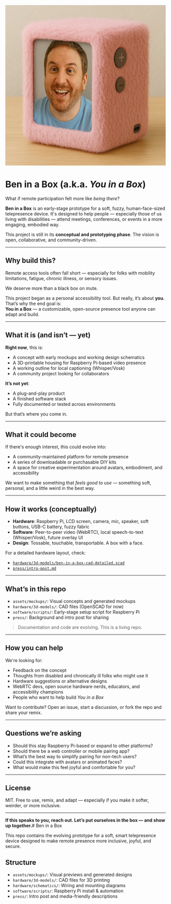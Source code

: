 ![Ben in a Box Mockup](assets/ben-in-a-box.png)

# Ben in a Box (a.k.a. *You in a Box*)

What if remote participation felt more like *being there*?

**Ben in a Box** is an early-stage prototype for a soft, fuzzy, human-face-sized telepresence device. It's designed to help people — especially those of us living with disabilities — attend meetings, conferences, or events in a more engaging, embodied way.

This project is still in its **conceptual and prototyping phase**. The vision is open, collaborative, and community-driven.

---

## Why build this?

Remote access tools often fall short — especially for folks with mobility limitations, fatigue, chronic illness, or sensory issues. 

We deserve more than a black box on mute.

This project began as a personal accessibility tool. But really, it’s about **you**. That’s why the end goal is:  
**You in a Box** — a customizable, open-source presence tool anyone can adapt and build.

---

## What it is (and isn’t — yet)

**Right now**, this is:
- A concept with early mockups and working design schematics
- A 3D-printable housing for Raspberry Pi-based video presence
- A working outline for local captioning (Whisper/Vosk)
- A community project looking for collaborators

**It’s not yet**:
- A plug-and-play product
- A finished software stack
- Fully documented or tested across environments

But that’s where you come in.

---

## What it could become

If there's enough interest, this could evolve into:
- A community-maintained platform for remote presence
- A series of downloadable or purchasable DIY kits
- A space for creative experimentation around avatars, embodiment, and accessibility

We want to make something that *feels good to use* — something soft, personal, and a little weird in the best way.

---

## How it works (conceptually)

- **Hardware**: Raspberry Pi, LCD screen, camera, mic, speaker, soft buttons, USB-C battery, fuzzy fabric
- **Software**: Peer-to-peer video (WebRTC), local speech-to-text (Whisper/Vosk), future overlay UI
- **Design**: Tossable, touchable, transportable. A box with a face.

For a detailed hardware layout, check:
- [`hardware/3d-models/ben-in-a-box-cad-detailed.scad`](hardware/3d-models/ben-in-a-box-cad-detailed.scad)
- [`press/intro-post.md`](press/intro-post.md)

---

## What’s in this repo

- `assets/mockups/`: Visual concepts and generated mockups  
- `hardware/3d-models/`: CAD files (OpenSCAD for now)  
- `software/scripts/`: Early-stage setup script for Raspberry Pi  
- `press/`: Background and intro post for sharing

> Documentation and code are evolving. This is a living repo.

---

## How you can help

We're looking for:
- Feedback on the concept
- Thoughts from disabled and chronically ill folks who might use it
- Hardware suggestions or alternative designs
- WebRTC devs, open source hardware nerds, educators, and accessibility champions
- People who want to help build *You in a Box*

Want to contribute? Open an issue, start a discussion, or fork the repo and share your remix.

---

## Questions we’re asking

- Should this stay Raspberry Pi-based or expand to other platforms?
- Should there be a web controller or mobile pairing app?
- What’s the best way to simplify pairing for non-tech users?
- Could this integrate with avatars or animated faces?
- What would make this feel joyful and comfortable for you?

---

## License

MIT. Free to use, remix, and adapt — especially if you make it softer, weirder, or more inclusive.

---

**If this speaks to you, reach out. Let’s put ourselves in the box — and show up together.**# Ben in a Box

This repo contains the evolving prototype for a soft, smart telepresence device designed to make remote presence more inclusive, joyful, and secure.

## Structure
- `assets/mockups/`: Visual previews and generated designs
- `hardware/3d-models/`: CAD files for 3D printing
- `hardware/schematics/`: Wiring and mounting diagrams
- `software/scripts/`: Raspberry Pi install & automation
- `press/`: Intro post and media-friendly descriptions
